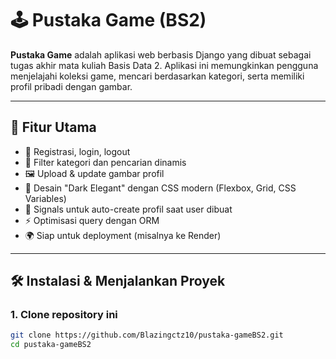 # 🕹️ Pustaka Game (BS2)

**Pustaka Game** adalah aplikasi web berbasis Django yang dibuat sebagai tugas akhir mata kuliah Basis Data 2. Aplikasi ini memungkinkan pengguna menjelajahi koleksi game, mencari berdasarkan kategori, serta memiliki profil pribadi dengan gambar.

---

## 🚀 Fitur Utama

- 🔐 Registrasi, login, logout
- 📂 Filter kategori dan pencarian dinamis
- 🖼️ Upload & update gambar profil
- 🎨 Desain "Dark Elegant" dengan CSS modern (Flexbox, Grid, CSS Variables)
- 🧠 Signals untuk auto-create profil saat user dibuat
- ⚡ Optimisasi query dengan ORM
- 🌍 Siap untuk deployment (misalnya ke Render)

---

## 🛠️ Instalasi & Menjalankan Proyek

### 1. Clone repository ini

```bash
git clone https://github.com/Blazingctz10/pustaka-gameBS2.git
cd pustaka-gameBS2
